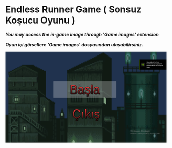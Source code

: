  # Endless Runner Game ( Sonsuz Koşucu Oyunu )

***You may access the in-game image through 'Game images' extension***
   
***Oyun içi görsellere 'Game images' dosyasından ulaşabilirsiniz.***


  ![Endless Runner Game](https://github.com/berkcanbarut/Endless-Runner-Game/blob/master/Game%20images/screenshot1.png)
  
